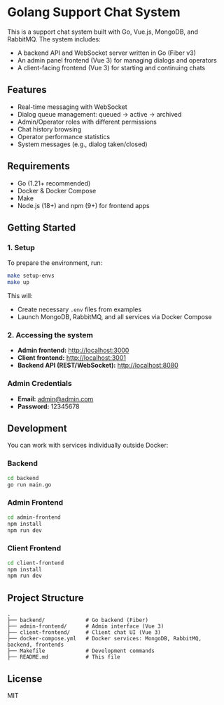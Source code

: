 # Golang Support Chat System

This is a support chat system built with Go, Vue.js, MongoDB, and RabbitMQ. The system includes:

* A backend API and WebSocket server written in Go (Fiber v3)
* An admin panel frontend (Vue 3) for managing dialogs and operators
* A client-facing frontend (Vue 3) for starting and continuing chats

## Features

* Real-time messaging with WebSocket
* Dialog queue management: queued → active → archived
* Admin/Operator roles with different permissions
* Chat history browsing
* Operator performance statistics
* System messages (e.g., dialog taken/closed)

## Requirements

* Go (1.21+ recommended)
* Docker & Docker Compose
* Make
* Node.js (18+) and npm (9+) for frontend apps

## Getting Started

### 1. Setup

To prepare the environment, run:

```bash
make setup-envs
make up
```

This will:

* Create necessary `.env` files from examples
* Launch MongoDB, RabbitMQ, and all services via Docker Compose

### 2. Accessing the system

* **Admin frontend:** [http://localhost:3000](http://localhost:3000)
* **Client frontend:** [http://localhost:3001](http://localhost:3001)
* **Backend API (REST/WebSocket):** [http://localhost:8080](http://localhost:8080)

### Admin Credentials

* **Email:** admin@admin.com
* **Password:** 12345678

## Development

You can work with services individually outside Docker:

### Backend

```bash
cd backend
go run main.go
```

### Admin Frontend

```bash
cd admin-frontend
npm install
npm run dev
```

### Client Frontend

```bash
cd client-frontend
npm install
npm run dev
```

## Project Structure

```
.
├── backend/             # Go backend (Fiber)
├── admin-frontend/      # Admin interface (Vue 3)
├── client-frontend/     # Client chat UI (Vue 3)
├── docker-compose.yml   # Docker services: MongoDB, RabbitMQ, backend, frontends
├── Makefile             # Development commands
├── README.md            # This file
```

## License

MIT
